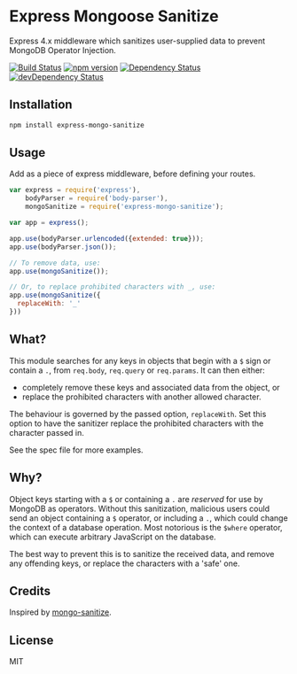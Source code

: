 # Express Mongoose Sanitize

Express 4.x middleware which sanitizes user-supplied data to prevent MongoDB Operator Injection.

[![Build Status](https://travis-ci.org/fiznool/express-mongo-sanitize.svg?branch=master)](https://travis-ci.org/fiznool/express-mongo-sanitize)
[![npm version](https://badge.fury.io/js/express-mongo-sanitize.svg)](http://badge.fury.io/js/express-mongo-sanitize)
[![Dependency Status](https://david-dm.org/fiznool/express-mongo-sanitize.svg)](https://david-dm.org/fiznool/express-mongo-sanitize)
[![devDependency Status](https://david-dm.org/fiznool/express-mongo-sanitize/dev-status.svg)](https://david-dm.org/fiznool/express-mongo-sanitize#info=devDependencies)


## Installation

``` bash
npm install express-mongo-sanitize
```

## Usage

Add as a piece of express middleware, before defining your routes.

``` js
var express = require('express'),
    bodyParser = require('body-parser'),
    mongoSanitize = require('express-mongo-sanitize');

var app = express();

app.use(bodyParser.urlencoded({extended: true}));
app.use(bodyParser.json());

// To remove data, use:
app.use(mongoSanitize());

// Or, to replace prohibited characters with _, use:
app.use(mongoSanitize({
  replaceWith: '_'
}))

```

## What?

This module searches for any keys in objects that begin with a `$` sign or contain a `.`, from `req.body`, `req.query` or `req.params`. It can then either:

- completely remove these keys and associated data from the object, or
- replace the prohibited characters with another allowed character.

The behaviour is governed by the passed option, `replaceWith`. Set this option to have the sanitizer replace the prohibited characters with the character passed in.

See the spec file for more examples.

## Why?

Object keys starting with a `$` or containing a `.` are _reserved_ for use by MongoDB as operators. Without this sanitization,  malicious users could send an object containing a `$` operator, or including a `.`, which could change the context of a database operation. Most notorious is the `$where` operator, which can execute arbitrary JavaScript on the database.

The best way to prevent this is to sanitize the received data, and remove any offending keys, or replace the characters with a 'safe' one.

## Credits

Inspired by [mongo-sanitize](https://github.com/vkarpov15/mongo-sanitize).

## License

MIT
